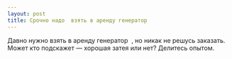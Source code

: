 ```yaml
---
layout: post 
title: Срочно надо  взять в аренду генератор ‌ ‌ 
--- 
```

Давно нужно  взять в аренду генератор ‌ ‌, но никак не решусь заказать. Может кто подскажет — хорошая затея или нет? Делитесь опытом.